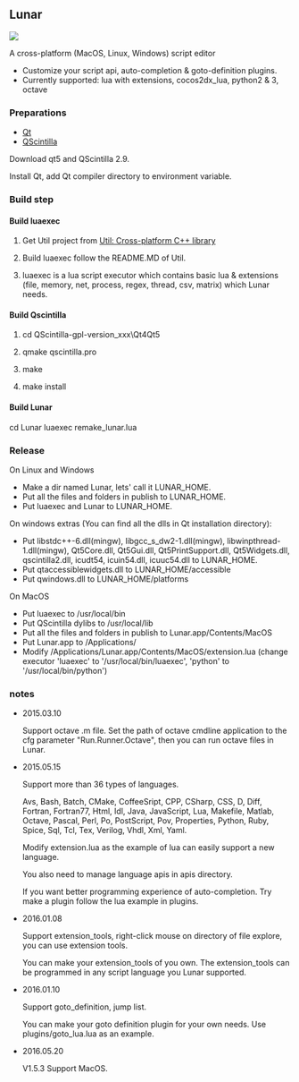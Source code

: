 ## Lunar ##

![](https://github.com/joshua-meng/Lunar/wiki/assets/lunar_linux.png)

A cross-platform (MacOS, Linux, Windows) script editor

- Customize your script api, auto-completion & goto-definition plugins.
- Currently supported: lua with extensions, cocos2dx_lua, python2 & 3, octave 

### Preparations ###

- [Qt](https://www.qt.io/)
- [QScintilla](https://www.riverbankcomputing.com/software/qscintilla/download)

Download qt5 and QScintilla 2.9.

Install Qt, add Qt compiler directory to environment variable.

### Build step ###

#### Build luaexec ####

1. Get Util project from [Util: Cross-platform C++ library](https://github.com/joshua-meng/Util)

2. Build luaexec follow the README.MD of Util. 

3. luaexec is a lua script executor which contains basic lua & extensions (file, memory, net, process, regex, thread, csv, matrix) which Lunar needs.

#### Build Qscintilla ####

1. cd QScintilla-gpl-version_xxx\Qt4Qt5

2. qmake qscintilla.pro

3. make

4. make install

#### Build Lunar ####

cd Lunar
luaexec remake_lunar.lua


### Release ###

On Linux and Windows 

- Make a dir named Lunar, lets' call it LUNAR_HOME. 
- Put all the files and folders in publish to LUNAR_HOME.
- Put luaexec and Lunar to LUNAR_HOME.

On windows extras (You can find all the dlls in Qt installation directory):

- Put libstdc++-6.dll(mingw), libgcc_s_dw2-1.dll(mingw), libwinpthread-1.dll(mingw), Qt5Core.dll, Qt5Gui.dll,  Qt5PrintSupport.dll, Qt5Widgets.dll, qscintilla2.dll, icudt54, icuin54.dll, icuuc54.dll to LUNAR_HOME.
- Put qtaccessiblewidgets.dll to LUNAR_HOME/accessible
- Put qwindows.dll to LUNAR_HOME/platforms

On MacOS
- Put luaexec to /usr/local/bin
- Put QScintilla dylibs to /usr/local/lib
- Put all the files and folders in publish to Lunar.app/Contents/MacOS
- Put Lunar.app to /Applications/
- Modify /Applications/Lunar.app/Contents/MacOS/extension.lua (change executor 'luaexec' to '/usr/local/bin/luaexec', 'python' to '/usr/local/bin/python')

### notes ###

- 2015.03.10

	Support octave .m file. Set the path of octave cmdline application to the cfg parameter "Run.Runner.Octave", then you can run octave files in Lunar.

- 2015.05.15

	Support more than 36 types of languages.
	
	Avs, Bash, Batch, CMake, CoffeeSript, CPP, CSharp, CSS, D, Diff, Fortran, Fortran77, Html, Idl, 
	Java, JavaScript, Lua, Makefile, Matlab, Octave, Pascal, Perl, Po, PostScript, Pov, Properties, 
	Python, Ruby, Spice, Sql, Tcl, Tex, Verilog, Vhdl, Xml, Yaml.
	
	Modify extension.lua as the example of lua can easily support a new language.
	
	You also need to manage language apis in apis directory.

	If you want better programming experience of auto-completion. Try make a plugin follow the lua example in plugins.

- 2016.01.08

	Support extension_tools, right-click mouse on directory of file explore, you can use extension tools.
	
	You can make your extension_tools of you own. The extension_tools can be programmed in any script language you Lunar supported.

- 2016.01.10
    
    Support goto_definition, jump list.

    You can make your goto definition plugin for your own needs. Use plugins/goto_lua.lua as an example.

- 2016.05.20

    V1.5.3 Support MacOS.